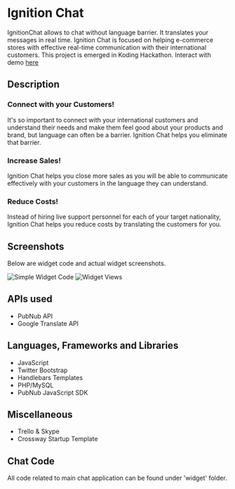 # Ignition Chat

IgnitionChat allows to chat without language barrier. It translates your messages in real time. Ignition Chat is focused on helping e-commerce stores with effective real-time communication with their international customers. This project is emerged in Koding Hackathon. Interact with demo [here](http://fraz.koding.io)

## Description

### Connect with your Customers!

It's so important to connect with your international customers and understand their needs and make them feel good about your products and brand, but language can often be a barrier. Ignition Chat helps you eliminate that barrier.

### Increase Sales!

Ignition Chat helps you close more sales as you will be able to communicate effectively with your customers in the language they can understand.

### Reduce Costs!

Instead of hiring live support personnel for each of your target nationality, Ignition Chat helps you reduce costs by translating the customers for you.

## Screenshots

Below are widget code and actual widget screenshots. 

![Simple Widget Code](https://storage.jumpshare.com/preview/87eTZm6URD1s3hjSB0gtQIoOSR-L3lCUirAMMOy6Jyg-Rs0y9KjFkK-HPeBTYM2Z61-gynYvhJlPT2X22YN5Ig "Simple Widget Code")
![Widget Views](https://storage.jumpshare.com/preview/daXvGJLhNVq29Cd8tFuWrXDzGBT4bu8arF_HGBWAg_FsTU5nEOXwdRvvL-7w8R0ZM0RLvDrSWEg_Ah8IKBW4Iw "Widget Views")

## APIs used

- PubNub API
- Google Translate API

## Languages, Frameworks and Libraries

- JavaScript
- Twitter Bootstrap
- Handlebars Templates
- PHP/MySQL
- PubNub JavaScript SDK

## Miscellaneous

- Trello & Skype
- Crossway Startup Template

## Chat Code

All code related to main chat application can be found under 'widget' folder.
